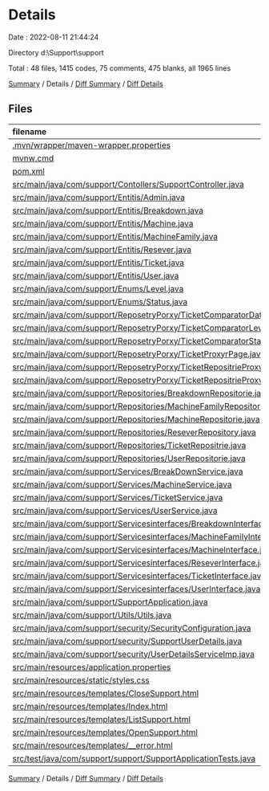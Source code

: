 # Details

Date : 2022-08-11 21:44:24

Directory d:\\Support\\support

Total : 48 files,  1415 codes, 75 comments, 475 blanks, all 1965 lines

[Summary](results.md) / Details / [Diff Summary](diff.md) / [Diff Details](diff-details.md)

## Files
| filename | language | code | comment | blank | total |
| :--- | :--- | ---: | ---: | ---: | ---: |
| [.mvn/wrapper/maven-wrapper.properties](/.mvn/wrapper/maven-wrapper.properties) | Properties | 2 | 0 | 1 | 3 |
| [mvnw.cmd](/mvnw.cmd) | Batch | 102 | 51 | 36 | 189 |
| [pom.xml](/pom.xml) | XML | 100 | 1 | 5 | 106 |
| [src/main/java/com/support/Contollers/SupportController.java](/src/main/java/com/support/Contollers/SupportController.java) | Java | 118 | 1 | 48 | 167 |
| [src/main/java/com/support/Entitis/Admin.java](/src/main/java/com/support/Entitis/Admin.java) | Java | 19 | 0 | 9 | 28 |
| [src/main/java/com/support/Entitis/Breakdown.java](/src/main/java/com/support/Entitis/Breakdown.java) | Java | 17 | 0 | 4 | 21 |
| [src/main/java/com/support/Entitis/Machine.java](/src/main/java/com/support/Entitis/Machine.java) | Java | 26 | 0 | 6 | 32 |
| [src/main/java/com/support/Entitis/MachineFamily.java](/src/main/java/com/support/Entitis/MachineFamily.java) | Java | 25 | 0 | 7 | 32 |
| [src/main/java/com/support/Entitis/Resever.java](/src/main/java/com/support/Entitis/Resever.java) | Java | 19 | 0 | 8 | 27 |
| [src/main/java/com/support/Entitis/Ticket.java](/src/main/java/com/support/Entitis/Ticket.java) | Java | 49 | 0 | 13 | 62 |
| [src/main/java/com/support/Entitis/User.java](/src/main/java/com/support/Entitis/User.java) | Java | 24 | 0 | 7 | 31 |
| [src/main/java/com/support/Enums/Level.java](/src/main/java/com/support/Enums/Level.java) | Java | 4 | 0 | 2 | 6 |
| [src/main/java/com/support/Enums/Status.java](/src/main/java/com/support/Enums/Status.java) | Java | 4 | 0 | 2 | 6 |
| [src/main/java/com/support/ReposetryPorxy/TicketComparatorDate.java](/src/main/java/com/support/ReposetryPorxy/TicketComparatorDate.java) | Java | 9 | 0 | 7 | 16 |
| [src/main/java/com/support/ReposetryPorxy/TicketComparatorLevel.java](/src/main/java/com/support/ReposetryPorxy/TicketComparatorLevel.java) | Java | 9 | 0 | 7 | 16 |
| [src/main/java/com/support/ReposetryPorxy/TicketComparatorStatus.java](/src/main/java/com/support/ReposetryPorxy/TicketComparatorStatus.java) | Java | 9 | 0 | 6 | 15 |
| [src/main/java/com/support/ReposetryPorxy/TicketProxyrPage.java](/src/main/java/com/support/ReposetryPorxy/TicketProxyrPage.java) | Java | 21 | 0 | 11 | 32 |
| [src/main/java/com/support/ReposetryPorxy/TicketRepositrieProxyFilter.java](/src/main/java/com/support/ReposetryPorxy/TicketRepositrieProxyFilter.java) | Java | 27 | 0 | 10 | 37 |
| [src/main/java/com/support/ReposetryPorxy/TicketRepositrieProxySort.java](/src/main/java/com/support/ReposetryPorxy/TicketRepositrieProxySort.java) | Java | 30 | 0 | 15 | 45 |
| [src/main/java/com/support/Repositories/BreakdownRepositorie.java](/src/main/java/com/support/Repositories/BreakdownRepositorie.java) | Java | 7 | 0 | 3 | 10 |
| [src/main/java/com/support/Repositories/MachineFamilyRepositorie.java](/src/main/java/com/support/Repositories/MachineFamilyRepositorie.java) | Java | 7 | 0 | 4 | 11 |
| [src/main/java/com/support/Repositories/MachineRepositorie.java](/src/main/java/com/support/Repositories/MachineRepositorie.java) | Java | 7 | 0 | 3 | 10 |
| [src/main/java/com/support/Repositories/ReseverRepository.java](/src/main/java/com/support/Repositories/ReseverRepository.java) | Java | 7 | 0 | 4 | 11 |
| [src/main/java/com/support/Repositories/TicketRepositrie.java](/src/main/java/com/support/Repositories/TicketRepositrie.java) | Java | 28 | 0 | 10 | 38 |
| [src/main/java/com/support/Repositories/UserRepositorie.java](/src/main/java/com/support/Repositories/UserRepositorie.java) | Java | 8 | 0 | 4 | 12 |
| [src/main/java/com/support/Services/BreakDownService.java](/src/main/java/com/support/Services/BreakDownService.java) | Java | 23 | 0 | 8 | 31 |
| [src/main/java/com/support/Services/MachineService.java](/src/main/java/com/support/Services/MachineService.java) | Java | 23 | 0 | 7 | 30 |
| [src/main/java/com/support/Services/TicketService.java](/src/main/java/com/support/Services/TicketService.java) | Java | 65 | 0 | 27 | 92 |
| [src/main/java/com/support/Services/UserService.java](/src/main/java/com/support/Services/UserService.java) | Java | 24 | 3 | 11 | 38 |
| [src/main/java/com/support/Servicesinterfaces/BreakdownInterface.java](/src/main/java/com/support/Servicesinterfaces/BreakdownInterface.java) | Java | 8 | 0 | 3 | 11 |
| [src/main/java/com/support/Servicesinterfaces/MachineFamilyInterface.java](/src/main/java/com/support/Servicesinterfaces/MachineFamilyInterface.java) | Java | 6 | 0 | 3 | 9 |
| [src/main/java/com/support/Servicesinterfaces/MachineInterface.java](/src/main/java/com/support/Servicesinterfaces/MachineInterface.java) | Java | 6 | 0 | 2 | 8 |
| [src/main/java/com/support/Servicesinterfaces/ReseverInterface.java](/src/main/java/com/support/Servicesinterfaces/ReseverInterface.java) | Java | 6 | 0 | 3 | 9 |
| [src/main/java/com/support/Servicesinterfaces/TicketInterface.java](/src/main/java/com/support/Servicesinterfaces/TicketInterface.java) | Java | 19 | 0 | 10 | 29 |
| [src/main/java/com/support/Servicesinterfaces/UserInterface.java](/src/main/java/com/support/Servicesinterfaces/UserInterface.java) | Java | 8 | 0 | 3 | 11 |
| [src/main/java/com/support/SupportApplication.java](/src/main/java/com/support/SupportApplication.java) | Java | 13 | 0 | 2 | 15 |
| [src/main/java/com/support/Utils/Utils.java](/src/main/java/com/support/Utils/Utils.java) | Java | 9 | 0 | 3 | 12 |
| [src/main/java/com/support/security/SecurityConfiguration.java](/src/main/java/com/support/security/SecurityConfiguration.java) | Java | 28 | 15 | 5 | 48 |
| [src/main/java/com/support/security/SupportUserDetails.java](/src/main/java/com/support/security/SupportUserDetails.java) | Java | 43 | 4 | 18 | 65 |
| [src/main/java/com/support/security/UserDetailsServiceImp.java](/src/main/java/com/support/security/UserDetailsServiceImp.java) | Java | 19 | 0 | 6 | 25 |
| [src/main/resources/application.properties](/src/main/resources/application.properties) | Properties | 5 | 0 | 2 | 7 |
| [src/main/resources/static/styles.css](/src/main/resources/static/styles.css) | CSS | 81 | 0 | 13 | 94 |
| [src/main/resources/templates/CloseSupport.html](/src/main/resources/templates/CloseSupport.html) | HTML | 62 | 0 | 17 | 79 |
| [src/main/resources/templates/Index.html](/src/main/resources/templates/Index.html) | HTML | 15 | 0 | 4 | 19 |
| [src/main/resources/templates/ListSupport.html](/src/main/resources/templates/ListSupport.html) | HTML | 113 | 0 | 49 | 162 |
| [src/main/resources/templates/OpenSupport.html](/src/main/resources/templates/OpenSupport.html) | HTML | 76 | 0 | 27 | 103 |
| [src/main/resources/templates/__error.html](/src/main/resources/templates/__error.html) | HTML | 17 | 0 | 3 | 20 |
| [src/test/java/com/support/support/SupportApplicationTests.java](/src/test/java/com/support/support/SupportApplicationTests.java) | Java | 68 | 0 | 17 | 85 |

[Summary](results.md) / Details / [Diff Summary](diff.md) / [Diff Details](diff-details.md)